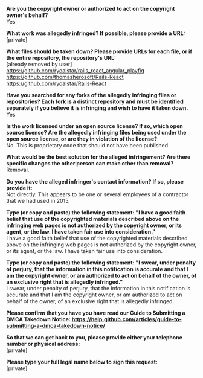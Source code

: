 **Are you the copyright owner or authorized to act on the copyright owner's behalf?**  
Yes

**What work was allegedly infringed? If possible, please provide a URL:**  
[private]

**What files should be taken down? Please provide URLs for each file, or if the entire repository, the repository's URL:**  
[already removed by user]  
https://github.com/ryoalstar/rails_react_angular_playfig  
https://github.com/thomasherosoft/Rails-React  
https://github.com/ryoalstar/Rails-React  

**Have you searched for any forks of the allegedly infringing files or repositories? Each fork is a distinct repository and must be identified separately if you believe it is infringing and wish to have it taken down.**  
Yes

**Is the work licensed under an open source license? If so, which open source license? Are the allegedly infringing files being used under the open source license, or are they in violation of the license?**  
No. This is proprietary code that should not have been published.

**What would be the best solution for the alleged infringement? Are there specific changes the other person can make other than removal?**  
Removal.

**Do you have the alleged infringer's contact information? If so, please provide it:**  
Not directly. This appears to be one or several employees of a contractor that we had used in 2015.

**Type (or copy and paste) the following statement: "I have a good faith belief that use of the copyrighted materials described above on the infringing web pages is not authorized by the copyright owner, or its agent, or the law. I have taken fair use into consideration."**  
I have a good faith belief that use of the copyrighted materials described above on the infringing web pages is not authorized by the copyright owner, or its agent, or the law. I have taken fair use into consideration.

**Type (or copy and paste) the following statement: "I swear, under penalty of perjury, that the information in this notification is accurate and that I am the copyright owner, or am authorized to act on behalf of the owner, of an exclusive right that is allegedly infringed."**   
I swear, under penalty of perjury, that the information in this notification is accurate and that I am the copyright owner, or am authorized to act on behalf of the owner, of an exclusive right that is allegedly infringed.

**Please confirm that you have you have read our Guide to Submitting a DMCA Takedown Notice: https://help.github.com/articles/guide-to-submitting-a-dmca-takedown-notice/**

**So that we can get back to you, please provide either your telephone number or physical address:**  
[private]

**Please type your full legal name below to sign this request:**  
[private]
